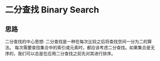# 二分查找 Binary Search

## 思路

二分查找的中心思想:
二分查找是一种在每次比较之后将查找空间一分为二的算法。
每次需要查找集合中的索引或元素时，都应该考虑二分查找。如果集合是无序的，我们可以总是在应用二分查找之前先对其进行排序。
